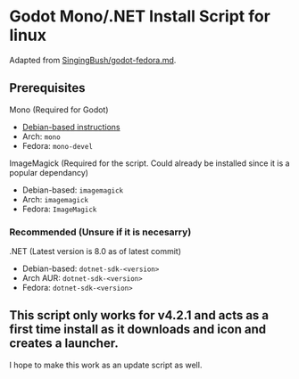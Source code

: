 # Godot Mono/.NET Install Script for linux

Adapted from [SingingBush/godot-fedora.md](https://gist.github.com/SingingBush/a16ef4bc8b94f57d3aa0e74d9c358d24).

## Prerequisites
Mono (Required for Godot)
- [Debian-based instructions](https://www.mono-project.com/download/stable/#download-lin)
- Arch: `mono`
- Fedora: `mono-devel`

ImageMagick (Required for the script. Could already be installed since it is a popular dependancy)
- Debian-based: `imagemagick`
- Arch: `imagemagick `
- Fedora: `ImageMagick`

### Recommended (Unsure if it is necesarry)
.NET (Latest version is 8.0 as of latest commit)
- Debian-based: `dotnet-sdk-<version>`
- Arch AUR: `dotnet-sdk-<version>`
- Fedora: `dotnet-sdk-<version>`

## This script only works for v4.2.1 and acts as a first time install as it downloads and icon and creates a launcher.
I hope to make this work as an update script as well.
